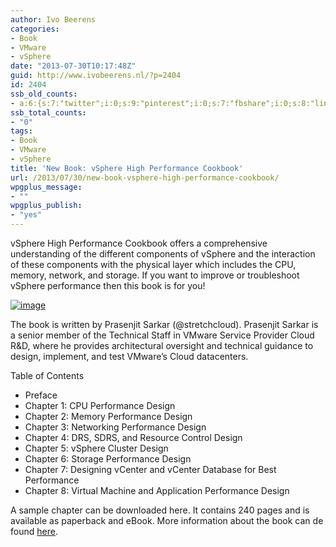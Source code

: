 ```yaml
---
author: Ivo Beerens
categories:
- Book
- VMware
- vSphere
date: "2013-07-30T10:17:48Z"
guid: http://www.ivobeerens.nl/?p=2404
id: 2404
ssb_old_counts:
- a:6:{s:7:"twitter";i:0;s:9:"pinterest";i:0;s:7:"fbshare";i:0;s:8:"linkedin";i:0;s:6:"reddit";i:0;s:6:"tumblr";i:0;}
ssb_total_counts:
- "0"
tags:
- Book
- VMware
- vSphere
title: 'New Book: vSphere High Performance Cookbook'
url: /2013/07/30/new-book-vsphere-high-performance-cookbook/
wpgplus_message:
- ""
wpgplus_publish:
- "yes"
---
```


vSphere High Performance Cookbook offers a comprehensive understanding of the different components of vSphere and the interaction of these components with the physical layer which includes the CPU, memory, network, and storage. If you want to improve or troubleshoot vSphere performance then this book is for you!

[![image](http://localhost/wp-content/uploads/2013/07/image12.png "image")](http://bit.ly/14sDuyk)

The book is written by Prasenjit Sarkar (@stretchcloud). Prasenjit Sarkar is a senior member of the Technical Staff in VMware Service Provider Cloud R&amp;D, where he provides architectural oversight and technical guidance to design, implement, and test VMware’s Cloud datacenters.

Table of Contents

- Preface
- Chapter 1: CPU Performance Design
- Chapter 2: Memory Performance Design
- Chapter 3: Networking Performance Design
- Chapter 4: DRS, SDRS, and Resource Control Design
- Chapter 5: vSphere Cluster Design
- Chapter 6: Storage Performance Design
- Chapter 7: Designing vCenter and vCenter Database for Best Performance
- Chapter 8: Virtual Machine and Application Performance Design

A sample chapter can be downloaded here. It contains 240 pages and is available as paperback and eBook. More information about the book can de found [here](http://bit.ly/14sDuyk).
